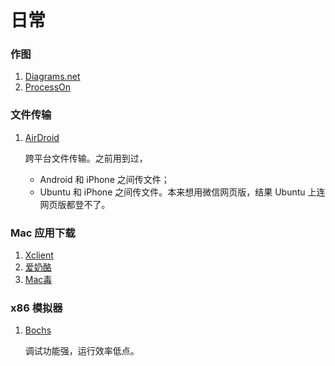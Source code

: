 # 日常

### 作图

1. [Diagrams.net](https://www.diagrams.net/)
2. [ProcessOn](https://www.processon.com/)


### 文件传输

1. [AirDroid](https://www.airdroid.com/zh-cn/)

    跨平台文件传输。之前用到过，
    - Android 和 iPhone 之间传文件；
    - Ubuntu 和 iPhone 之间传文件。本来想用微信网页版，结果 Ubuntu 上连网页版都登不了。


### Mac 应用下载

1. [Xclient](https://xclient.info/)
2. [爱奶酪](https://www.icheese.org/)
3. [Mac毒](https://www.macdo.cn/)


### x86 模拟器

1. [Bochs](http://bochs.sourceforge.net/)

    调试功能强，运行效率低点。

